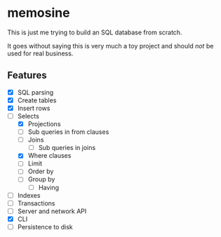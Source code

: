 # memosine

This is just me trying to build an SQL database from scratch.

It goes without saying this is very much a toy project and should _not_ be used for real business.

## Features

- [x] SQL parsing
- [x] Create tables
- [x] Insert rows
- [ ] Selects
    - [x] Projections
    - [ ] Sub queries in from clauses
    - [ ] Joins
        - [ ] Sub queries in joins
    - [x] Where clauses
    - [ ] Limit
    - [ ] Order by
    - [ ] Group by
        - [ ] Having
- [ ] Indexes
- [ ] Transactions
- [ ] Server and network API
- [x] CLI
- [ ] Persistence to disk

